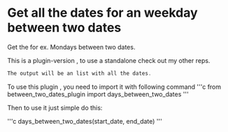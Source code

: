 # Get all the dates for an weekday between two dates
Get the for ex. Mondays between two dates.

This is a plugin-version , to use a standalone check out my other reps.
  
```c
The output will be an list with all the dates.
```

To use this plugin , you need to import it with following command
'''c
from between_two_dates_plugin import days_between_two_dates
'''

Then to use it just simple do this:

'''c
days_between_two_dates(start_date, end_date)
'''
